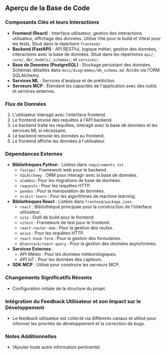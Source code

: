 ## Aperçu de la Base de Code

### Composants Clés et leurs Interactions

-   **Frontend (React)** : Interface utilisateur, gestion des interactions utilisateur, affichage des données. Utilise Vite pour le build et Vitest pour les tests. Situé dans le répertoire `frontend/`.
-   **Backend (FastAPI)** : API RESTful, logique métier, gestion des données, interactions avec la base de données. Situé dans les répertoires `api/`, `core/`, `db/`, `models/`, `schemas/`, et `services/`.
-   **Base de Données (PostgreSQL)** : Stockage persistant des données. Schémas détaillés dans `docs/diagrammes/db_schema.md`. Accès via l'ORM SQLAlchemy.
-   **Services ML** : Services d'analyse et de prédiction.
-   **Serveurs MCP** : Étendent les capacités de l'application avec des outils et services externes.

### Flux de Données

1. L'utilisateur interagit avec l'interface frontend.
2. Le frontend envoie des requêtes à l'API backend.
3. Le backend traite les requêtes, interagit avec la base de données et les services ML si nécessaire.
4. Le backend renvoie les données au frontend.
5. Le frontend affiche les données à l'utilisateur.

### Dépendances Externes

-   **Bibliothèques Python** : Listées dans `requirements.txt`.
    -   `fastapi` : Framework web pour le backend.
    -   `SQLAlchemy` : ORM pour interagir avec la base de données.
    -   `alembic`: Pour les migrations de base de données.
    -   `requests` : Pour les requêtes HTTP.
    -   `pandas` : Pour la manipulation de données.
    -   `scikit-learn` : Pour les algorithmes de machine learning.
-   **Bibliothèques React** : Listées dans `frontend/package.json`.
    -   `react` : Bibliothèque principale pour la construction de l'interface utilisateur.
    -   `vite` : Outil de build pour le frontend.
    -   `vitest` : Framework de test pour le frontend.
    -   `react-router-dom` : Pour la gestion des routes.
    -   `axios` : Pour les requêtes HTTP.
    -   `react-hook-form` : Pour la gestion des formulaires.
    -   `@tanstack/react-query` : Pour la gestion des données asynchrones.
-   **Services Externes** :
    -   API Météo : Pour les données météorologiques.
    -   API IoT : Pour les données des capteurs.
-   **SDK MCP** : Utilisé pour construire les serveurs MCP.

### Changements Significatifs Récents

-   Configuration initiale de la structure du projet.

### Intégration du Feedback Utilisateur et son Impact sur le Développement

-   Le feedback utilisateur est collecté via différents canaux et utilisé pour informer les priorités de développement et la correction de bugs.

### Notes Additionnelles

-   (Ajouter toute autre information pertinente)